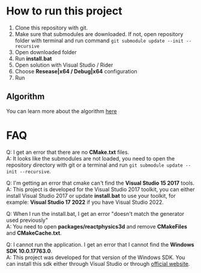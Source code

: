 # How to run this project

1. Clone this repository with git.
2. Make sure that submodules are downloaded. If not, open repository folder with terminal and run command ```git submodule update --init --recursive```
2. Open downloaded folder
3. Run **install.bat**
4. Open solution with Visual Studio / Rider
5. Choose **Resease|x64 / Debug|x64** configuration
6. Run

## Algorithm

You can learn more about the algorithm [here](https://github.com/Noxormy/CDPR_Gameplay_Test/blob/master/Flocking%20Simulation.pdf)

# FAQ
Q: I get an error that there are no **CMake.txt** files.  
A: It looks like the submodules are not loaded, you need to open the repository directory with git or a terminal and run ``git submodule update --init --recursive``.

Q: I'm getting an error that cmake can't find the **Visual Studio 15 2017** tools.  
A: This project is developed for the Visual Studio 2017 toolkit, you can either install Visual Studio 2017 or update **install.bat** to use your toolkit, for example: **Visual Studio 17 2022** if you have Visual Studio 2022.

Q: When I run the install.bat, I get an error "doesn't match the generator used previously"  
A: You need to open **packages/reactphysics3d** and remove **CMakeFiles** and **CMakeCache.txt**.

Q: I cannot run the application. I get an error that I cannot find the **Windows SDK 10.0.17763.0**.  
A: This project was developed for that version of the Windows SDK. You can install this sdk either through Visual Studio or through [official website](https://developer.microsoft.com/en-us/windows/downloads/sdk-archive/).
